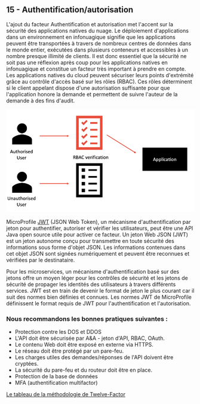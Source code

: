 ## 15 - Authentification/autorisation

L'ajout du facteur Authentification et autorisation met l'accent sur la sécurité des applications natives du nuage. Le déploiement d'applications dans un environnement en infonuagique signifie que les applications peuvent être transportées à travers de nombreux centres de données dans le monde entier, exécutées dans plusieurs conteneurs et accessibles à un nombre presque illimité de clients. Il est donc essentiel que la sécurité ne soit pas une réflexion après coup pour les applications natives en infonuagique et constitue un facteur très important à prendre en compte.
Les applications natives du cloud peuvent sécuriser leurs points d'extrémité grâce au contrôle d'accès basé sur les rôles (RBAC). Ces rôles déterminent si le client appelant dispose d'une autorisation suffisante pour que l'application honore la demande et permettent de suivre l'auteur de la demande à des fins d'audit.

![](../images/authentification.png)

MicroProfile [JWT](https://jwt.io/) (JSON Web Token), un mécanisme d'authentification par jeton pour authentifier, autoriser et vérifier les utilisateurs, peut être une API Java open source utile pour activer ce facteur. Un jeton Web JSON (JWT) est un jeton autonome conçu pour transmettre en toute sécurité des informations sous forme d'objet JSON. Les informations contenues dans cet objet JSON sont signées numériquement et peuvent être reconnues et vérifiées par le destinataire. 

Pour les microservices, un mécanisme d'authentification basé sur des jetons offre un moyen léger pour les contrôles de sécurité et les jetons de sécurité de propager les identités des utilisateurs à travers différents services. JWT est en train de devenir le format de jeton le plus courant car il suit des normes bien définies et connues. Les normes JWT de MicroProfile définissent le format requis de JWT pour l'authentification et l'autorisation.

### Nous recommandons les bonnes pratiques suivantes :

- Protection contre les DOS et DDOS
- L'API doit être sécurisée par A&A - jeton d'API, RBAC, OAuth.
- Le contenu Web doit être exposé en externe via HTTPS.
- Le réseau doit être protégé par un pare-feu.
- Les charges utiles des demandes/réponses de l'API doivent être cryptées.
- La sécurité du pare-feu et du routeur doit être en place.
- Protection de la base de données
- MFA (authentification multifactor)


[Le tableau de la méthodologie de Twelve-Factor](../README.md)